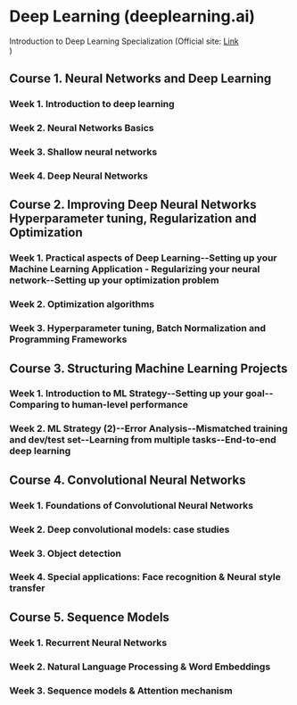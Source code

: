 # Deep Learning (deeplearning.ai)

Introduction to Deep Learning Specialization (Official site: [Link](https://www.coursera.org/specializations/deep-learning) <br>)

## Course 1. Neural Networks and Deep Learning
### Week 1. Introduction to deep learning
### Week 2. Neural Networks Basics
### Week 3. Shallow neural networks
### Week 4. Deep Neural Networks

## Course 2. Improving Deep Neural Networks Hyperparameter tuning, Regularization and Optimization
### Week 1. Practical aspects of Deep Learning--Setting up your Machine Learning Application - Regularizing your neural network--Setting up your optimization problem
### Week 2. Optimization algorithms
### Week 3. Hyperparameter tuning, Batch Normalization and Programming Frameworks

## Course 3. Structuring Machine Learning Projects
### Week 1. Introduction to ML Strategy--Setting up your goal--Comparing to human-level performance
### Week 2. ML Strategy (2)--Error Analysis--Mismatched training and dev/test set--Learning from multiple tasks--End-to-end deep learning

## Course 4. Convolutional Neural Networks
### Week 1. Foundations of Convolutional Neural Networks
### Week 2. Deep convolutional models: case studies
### Week 3. Object detection
### Week 4. Special applications: Face recognition & Neural style transfer

## Course 5. Sequence Models
### Week 1. Recurrent Neural Networks
### Week 2. Natural Language Processing & Word Embeddings
### Week 3. Sequence models & Attention mechanism
